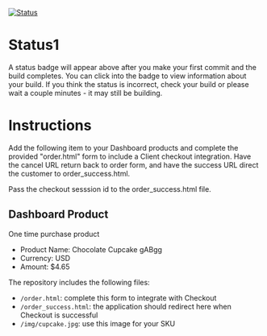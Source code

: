 [![Status](https://img.shields.io/badge/status-BUILDING%20COMMIT:%2022e64f61be8ee015bbd8888f7a95191b911c0ed2-yellow.svg)](https://github.com/lorence-crowdbotics/bakery_scaffold_hM8QF39jzGXPQTst/commit/22e64f61be8ee015bbd8888f7a95191b911c0ed2)





















# Status1

A status badge will appear above after you make your first commit and the build completes. You can click into the badge to view information about your build. If you think the status is incorrect, check your build or please wait a couple minutes - it may still be building.

# Instructions

Add the following item to your Dashboard products and complete the provided "order.html" form to include a Client checkout integration. Have the cancel URL return back to order form, and have the success URL direct the customer to order_success.html.

Pass the checkout sesssion id to the order_success.html file.

## Dashboard Product
One time purchase product
* Product Name: Chocolate Cupcake gABgg
* Currency: USD
* Amount: $4.65

The repository includes the following files:
* `/order.html`: complete this form to integrate with Checkout
* `/order_success.html`: the application should redirect here when Checkout is successful
* `/img/cupcake.jpg`: use this image for your SKU
